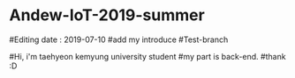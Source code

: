 # Andew-IoT-2019-summer

#Editing date : 2019-07-10
#add my introduce
#Test-branch

#Hi, i'm taehyeon kemyung university student
#my part is back-end.
#thank :D
